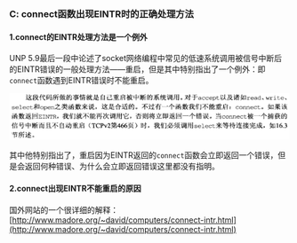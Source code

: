 ### C: connect函数出现EINTR时的正确处理方法

#### 1.connect的EINTR处理方法是一个例外

UNP 5.9最后一段中论述了socket网络编程中常见的低速系统调用被信号中断后的EINTR错误的一般处理方法——重启，但是其中特别指出了一个例外：即`connect`函数遇到EINTR错误时不能重启。

![](/assets/c045_01.PNG)

其中他特别指出了，重启因为EINTR返回的`connect`函数会立即返回一个错误，但是会返回何种错误、为什么会立即返回错误这里都没有指明。

#### 2.connect出现EINTR不能重启的原因

国外网站的一个很详细的解释：[http://www.madore.org/~david/computers/connect-intr.html](http://www.madore.org/~david/computers/connect-intr.html)